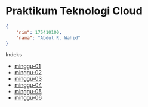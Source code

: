 # Praktikum Teknologi Cloud
```json
{
    "nim": 175410100,
    "nama": "Abdul R. Wahid"
}
```

Indeks
 * [minggu-01](./minggu-01)
 * [minggu-02](./minggu-02)
 * [minggu-03](./minggu-03)
 * [minggu-04](./minggu-04)
 * [minggu-05](./minggu-05)
 * [minggu-06](./minggu-06)